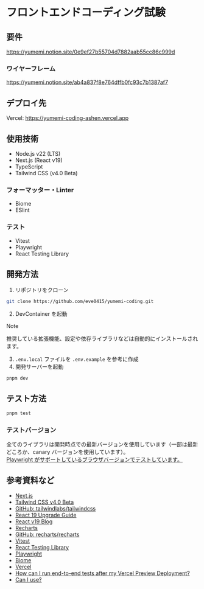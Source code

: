 # フロントエンドコーディング試験

## 要件

<https://yumemi.notion.site/0e9ef27b55704d7882aab55cc86c999d>

### ワイヤーフレーム

<https://yumemi.notion.site/ab4a837f8e764dffb0fc93c7b1387af7>

## デプロイ先

Vercel: <https://yumemi-coding-ashen.vercel.app>

## 使用技術

- Node.js v22 (LTS)
- Next.js (React v19)
- TypeScript
- Tailwind CSS (v4.0 Beta)

### フォーマッター・Linter

- Biome
- ESlint

### テスト

- Vitest
- Playwright
- React Testing Library

## 開発方法

1. リポジトリをクローン

```zsh
git clone https://github.com/eve0415/yumemi-coding.git
```

2. DevContainer を起動

> [!NOTE]
> 推奨している拡張機能、設定や依存ライブラリなどは自動的にインストールされます。

3. `.env.local` ファイルを `.env.example` を参考に作成
4. 開発サーバーを起動
  
  ```zsh
  pnpm dev
  ```
  
## テスト方法

```zsh
pnpm test
```

### テストバージョン

全てのライブラリは開発時点での最新バージョンを使用しています（一部は最新どころか、canary バージョンを使用しています）。  
[Playwright がサポートしているブラウザバージョンでテストしています。](https://playwright.dev/docs/release-notes#browser-versions)

## 参考資料など

- [Next.js](https://nextjs.org/)
- [Tailwind CSS v4.0 Beta](https://tailwindcss.com/docs/v4-beta)
- [GitHub: tailwindlabs/tailwindcss](https://github.com/tailwindlabs/tailwindcss)
- [React 19 Upgrade Guide](https://react.dev/blog/2024/04/25/react-19-upgrade-guide)
- [React v19 Blog](https://react.dev/blog/2024/12/05/react-19)
- [Recharts](https://recharts.org/en-US/)
- [GitHub: recharts/recharts](https://github.com/recharts/recharts)
- [Vitest](https://vitest.dev/guide/)
- [React Testing Library](https://testing-library.com/docs/react-testing-library/intro/)
- [Playwright](https://playwright.dev/docs/intro/)
- [Biome](https://biomejs.dev/)
- [Vercel](https://vercel.com/)
- [How can I run end-to-end tests after my Vercel Preview Deployment?](https://vercel.com/guides/how-can-i-run-end-to-end-tests-after-my-vercel-preview-deployment)
- [Can I use?](https://caniuse.com/)

